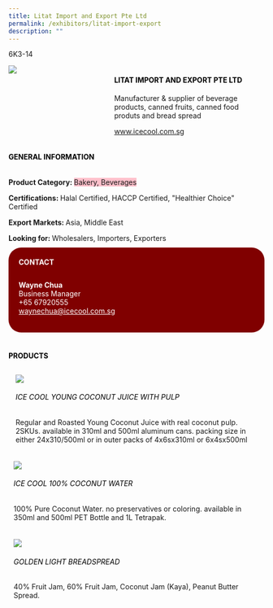 ```yaml
---
title: Litat Import and Export Pte Ltd
permalink: /exhibitors/litat-import-export
description: ""
---
```

<head>
	<div class="flex-paragraph">
		<!--hi there! this is a comment and will provide you with instructional guides-->
		<!--insert booth number here!-->
		<p style="text-transform: uppercase">6k3-14</p></div>
			<div class="flex-container" style="display: flex; flex-wrap: wrap;">
				<!--insert DOWNLOAD link of company logo between the " marks!-->
			<div class="card sgds" style="flex: 1 1 40%; display: block;"><img src="https://drive.google.com/uc?id=1T3q41M1YuKuogQSsUn3w95UpRSTO8G1k&export=download"></div>
	<div class="card-sgds" style="flex: 1 1 58%; display: block; margin-left: 3px">
		<h4 style="text-transform: uppercase; color: black;"><!--insert the exhibitor's name between the <b> tags here--><b>Litat Import and Export Pte Ltd</b></h4><!--insert the exhibitor's description between the <p> tags here-->
		<p>Manufacturer & supplier of beverage products, canned fruits, canned food produts and bread spread</p>
		<!--insert the exhibitor's website link, making sure there is "https:// www." present please. make sure the entire https link goes in between the " marks-->
		<p><a href="www.icecool.com.sg" target="_blank"><!--insert the www website link here (no need for https)-->www.icecool.com.sg</a></p>
	</div>
</div>
</head>

<body>
	<h4 style="text-transform: uppercase; color: black;"><b>General Information</b></h4>
		<div class="flex-container" style="display: flex; flex-wrap: wrap;">
			<div class="card sgds" style="flex: 1 1 65%; display: block; align-self: stretch">
			<div class="flex-paragraph">
			<p><b>Product Category: </b><span style=" background-color: pink; border-radius: 10 px;"><!--insert the exhibitor's pdt cat between the <p> tags here-->Bakery, Beverages</span></p> 
				<p><b>Certifications: </b><!--insert all the exhibitor's certifications between the </b> and </p> here-->Halal Certified, HACCP Certified,  "Healthier Choice" Certified</p>
			<p><b>Export Markets: </b><!--insert all the exhibitor's export markets between the </b> and </p> here-->Asia, Middle East</p>
			<p style="margin-bottom: 10px;"><b>Looking for: </b><!--insert all the exhibitor's potential business partners between the </b> and </p> here-->Wholesalers, Importers, Exporters</p>
			</div>
		</div>
		<div class="card sgds" style="flex: 1 1 35%; padding: 10px; display: block; background-color: maroon; border-radius: 25px; align-self: center;">
		<h4 style="color: white; margin-top: 10px; margin-left: 10px;">CONTACT</h4>
		<div class="flex-paragraph">
			<!--replace with exhibitor's: -->
			<p style="padding: 10px; color: white;"><b><!-- POC name-->Wayne Chua</b><br><!-- designation-->Business Manager<br><!--contact number-->+65 67920555<br><!-- for linking purposes, insert their email after "mailto:"...--><a href="mailto:waynechua@icecool.com.sg" style="color: white;"><!--...and also include the display email before </a> here-->waynechua@icecool.com.sg</a></p>
		</div>
			</div>
		</div>
	<br>
		<h4 style="text-transform: uppercase; color: black;"><b>products</b></h4>
<div style="display: flex; flex-wrap: wrap;">
  <div class="card sgds" style="flex: 1 1 47%; margin: 10px; display: block;"><!--insert the exhibitor's DOWNLOAD image for product between the " marks here-->
	<div class="flex-image" style="display: block;"><img src="https://drive.google.com/uc?id=1uRyDK_3WykJ_oClC7Vkyj3IBEB4egh27&export=download"></div>
	<div class="flex-paragraph">
		<h6 style="text-transform: uppercase; color: black;"><!--insert product name before </h6> and product description after <p>-->Ice Cool Young Coconut Juice with Pulp</h6>
		<p>Regular and Roasted Young Coconut Juice with real coconut pulp. 2SKUs. available in 310ml and 500ml aluminum cans. packing size in either 24x310/500ml or in outer packs of 4x6sx310ml or 6x4sx500ml</p></div>
	</div>
		<div class="card sgds" style="flex: 1 1 47%; margin: 10px; display: block;">
		<div class="flex-image" style="display: block;"><img src="https://drive.google.com/uc?id=1W3MbeeRMCQ635cLJEdvRUHL9jaca9kdL&export=download"></div>
	<div class="flex-paragraph">
		<h6 style="text-transform: uppercase; color: black;">  
Ice Cool 100% Coconut Water</h6>
		<p>100% Pure Coconut Water. no preservatives or coloring. available in 350ml and 500ml PET Bottle and 1L Tetrapak.
</p></div>
	</div>
		<div class="card sgds" style="flex: 1 1 47%; margin: 10px; display: block;">
		<div class="flex-image" style="display: block;"><img src="https://drive.google.com/uc?id=1Qs69G-ph1Mfv3tvzJi2vcFF43ISGfhhK&export=download"></div>
	<div class="flex-paragraph">
		<h6 style="text-transform: uppercase; color: black;">Golden Light Breadspread</h6>
		<p>40% Fruit Jam, 60% Fruit Jam, Coconut Jam (Kaya), Peanut Butter Spread.

</p></div>
		</div>
	</div>
</body>